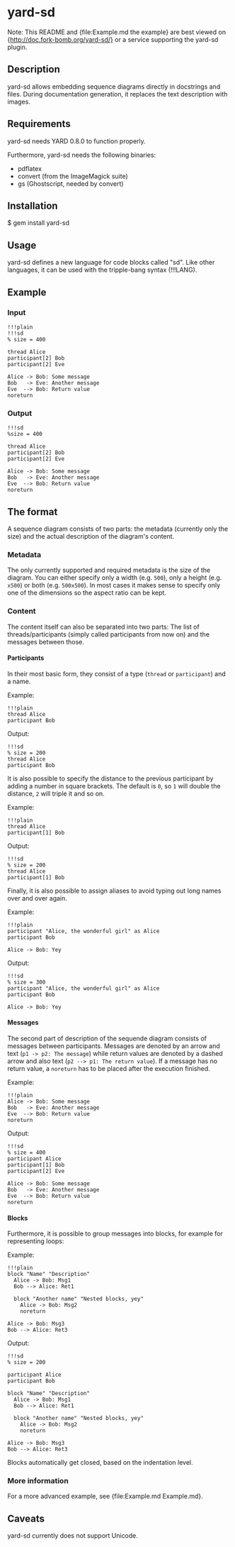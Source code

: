 # yard-sd

Note: This README and {file:Example.md the example} are best viewed on
{http://doc.fork-bomb.org/yard-sd/} or a service supporting the
yard-sd plugin.

## Description

yard-sd allows embedding sequence diagrams directly in docstrings and
files. During documentation generation, it replaces the text
description with images.

## Requirements

yard-sd needs YARD 0.8.0 to function properly.

Furthermore, yard-sd needs the following binaries:

- pdflatex
- convert (from the ImageMagick suite)
- gs (Ghostscript, needed by convert)

## Installation

$ gem install yard-sd

## Usage

yard-sd defines a new language for code blocks called "sd". Like other
languages, it can be used with the tripple-bang syntax (!!!LANG).

## Example

### Input

    !!!plain
    !!!sd
    % size = 400

    thread Alice
    participant[2] Bob
    participant[2] Eve

    Alice -> Bob: Some message
    Bob   -> Eve: Another message
    Eve  --> Bob: Return value
    noreturn

### Output

    !!!sd
    %size = 400

    thread Alice
    participant[2] Bob
    participant[2] Eve

    Alice -> Bob: Some message
    Bob   -> Eve: Another message
    Eve  --> Bob: Return value
    noreturn

## The format

A sequence diagram consists of two parts: the metadata (currently only
the size) and the actual description of the diagram's content.

### Metadata

The only currently supported and required metadata is the size of the
diagram. You can either specify only a width (e.g. `500`), only a
height (e.g. `x500`) or both (e.g. `500x500`). In most cases it makes
sense to specify only one of the dimensions so the aspect ratio can be
kept.

### Content

The content itself can also be separated into two parts: The list of
threads/participants (simply called participants from now on) and the
messages between those.

#### Participants

In their most basic form, they consist of a type (`thread` or
`participant`) and a name.

Example:

    !!!plain
    thread Alice
    participant Bob

Output:

    !!!sd
    % size = 200
    thread Alice
    participant Bob

It is also possible to specify the distance to the previous
participant by adding a number in square brackets. The default is `0`,
so `1` will double the distance, `2` will triple it and so on.

Example:

    !!!plain
    thread Alice
    participant[1] Bob

Output:

    !!!sd
    % size = 200
    thread Alice
    participant[1] Bob

Finally, it is also possible to assign aliases to avoid typing out
long names over and over again.

Example:

    !!!plain
    participant "Alice, the wonderful girl" as Alice
    participant Bob

    Alice -> Bob: Yey

Output:

    !!!sd
    % size = 300
    participant "Alice, the wonderful girl" as Alice
    participant Bob

    Alice -> Bob: Yey
#### Messages

The second part of description of the sequende diagram consists of
messages between participants. Messages are denoted by an arrow and
text (`p1 -> p2: The message`) while return values are denoted by a
dashed arrow and also text (`p2 --> p1: The return value`). If a
message has no return value, a `noreturn` has to be placed after the
execution finished.

Example:

    !!!plain
    Alice -> Bob: Some message
    Bob   -> Eve: Another message
    Eve  --> Bob: Return value
    noreturn

Output:

    !!!sd
    % size = 400
    participant Alice
    participant[1] Bob
    participant[2] Eve

    Alice -> Bob: Some message
    Bob   -> Eve: Another message
    Eve  --> Bob: Return value
    noreturn

#### Blocks

Furthermore, it is possible to group messages into blocks, for example
for representing loops:

Example:

    !!!plain
    block "Name" "Description"
      Alice -> Bob: Msg1
      Bob --> Alice: Ret1

      block "Another name" "Nested blocks, yey"
        Alice -> Bob: Msg2
        noreturn

    Alice -> Bob: Msg3
    Bob --> Alice: Ret3

Output:

    !!!sd
    % size = 200

    participant Alice
    participant Bob

    block "Name" "Description"
      Alice -> Bob: Msg1
      Bob --> Alice: Ret1

      block "Another name" "Nested blocks, yey"
        Alice -> Bob: Msg2
        noreturn

    Alice -> Bob: Msg3
    Bob --> Alice: Ret3

Blocks automatically get closed, based on the indentation level.

### More information

For a more advanced example, see {file:Example.md Example.md}.

## Caveats

yard-sd currently does not support Unicode.
